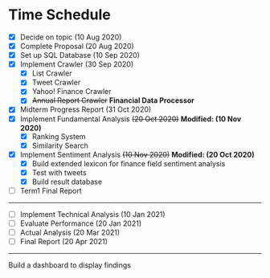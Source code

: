 # Time Schedule
- [x] Decide on topic (10 Aug 2020)
- [x] Complete Proposal (20 Aug 2020)
- [x] Set up SQL Database (10 Sep 2020)
- [x] Implement Crawler (30 Sep 2020)
  - [x] List Crawler
  - [x] Tweet Crawler
  - [x] Yahoo! Finance Crawler
  - [x] ~~Annual Report Crawler~~ **Financial Data Processor**
- [x] Midterm Progress Report (31 Oct 2020)
- [x] Implement Fundamental Analysis ~~(20 Oct 2020)~~ **Modified: (10 Nov 2020)**
  - [x] Ranking System
  - [x] Similarity Search
- [x] Implement Sentiment Analysis ~~(10 Nov 2020)~~ **Modified: (20 Oct 2020)**
  - [x] Build extended lexicon for finance field sentiment analysis
  - [x] Test with tweets
  - [x] Build result database
- [ ] Term1 Final Report
---------------------------------------------------------------------------------------
- [ ] Implement Technical Analysis (10 Jan 2021)
- [ ] Evaluate Performance (20 Jan 2021)
- [ ] Actual Analysis (20 Mar 2021)
- [ ] Final Report (20 Apr 2021)

- - - - 
Build a dashboard to display findings

